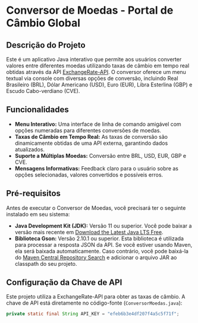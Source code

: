 # Conversor de Moedas - Portal de Câmbio Global

## Descrição do Projeto

Este é um aplicativo Java interativo que permite aos usuários converter valores entre diferentes moedas utilizando taxas de câmbio em tempo real obtidas através da API [ExchangeRate-API](https://www.exchangerate-api.com/). O conversor oferece um menu textual via console com diversas opções de conversão, incluindo Real Brasileiro (BRL), Dólar Americano (USD), Euro (EUR), Libra Esterlina (GBP) e Escudo Cabo-verdiano (CVE).

## Funcionalidades

* **Menu Interativo:** Uma interface de linha de comando amigável com opções numeradas para diferentes conversões de moedas.
* **Taxas de Câmbio em Tempo Real:** As taxas de conversão são dinamicamente obtidas de uma API externa, garantindo dados atualizados.
* **Suporte a Múltiplas Moedas:** Conversão entre BRL, USD, EUR, GBP e CVE.
* **Mensagens Informativas:** Feedback claro para o usuário sobre as opções selecionadas, valores convertidos e possíveis erros.

## Pré-requisitos

Antes de executar o Conversor de Moedas, você precisará ter o seguinte instalado em seu sistema:

* **Java Development Kit (JDK):** Versão 11 ou superior. Você pode baixar a versão mais recente em [Download the Latest Java LTS Free](https://www.oracle.com/java/technologies/downloads/#java11).
* **Biblioteca Gson:** Versão 2.10.1 ou superior. Esta biblioteca é utilizada para processar a resposta JSON da API. Se você estiver usando Maven, ela será baixada automaticamente. Caso contrário, você pode baixá-la do [Maven Central Repository Search](https://mvnrepository.com/artifact/com.google.code.gson/gson/2.10.1) e adicionar o arquivo JAR ao classpath do seu projeto.

## Configuração da Chave de API

Este projeto utiliza a ExchangeRate-API para obter as taxas de câmbio. A chave de API está diretamente no código-fonte (`ConversorMoedas.java`):

```java
private static final String API_KEY = "efeb6b3e4df207f4a5c5f71f";
